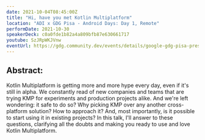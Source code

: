 ```yaml
---
date: 2021-10-04T08:45:00Z
title: "Hi, have you met Kotlin Multiplatform"
location: "ADI x GDG Pisa - Android Days: Day 1, Remote"
performDate: 2021-10-30
speakerDeck: c0a0fde1b82a4a809bfb87e630661717
youtube: SzJRpWKJVnw
eventUrl: https://gdg.community.dev/events/details/google-gdg-pisa-presents-adi-x-gdg-pisa-android-days-day-1/
---
```


## Abstract:
Kotlin Multiplatform is getting more and more hype every day, even if it's still in alpha. We constantly read of new companies and teams that are trying KMP for experiments and production projects alike. And we're left wondering: it safe to do so? Why picking KMP over any another cross-platform solution? How to approach it? And, most importantly, is it possible to start using it in existing projects?
In this talk, I'll answer to these questions, clarifying all the doubts and making you ready to use and love Kotlin Multiplatform.

